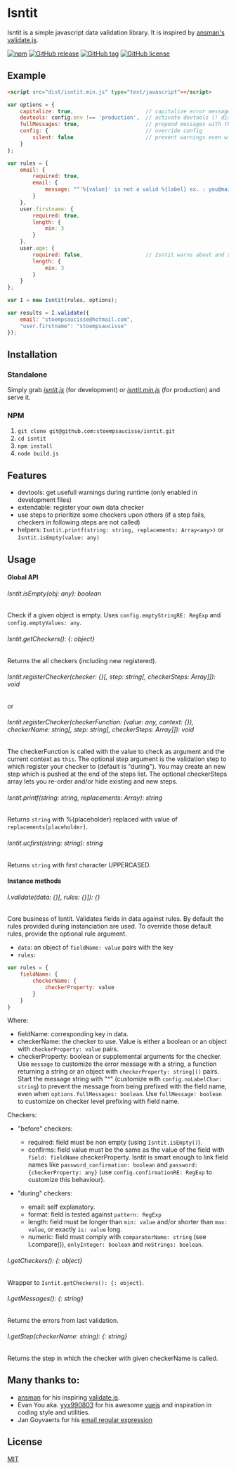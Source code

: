 Isntit
===

Isntit is a simple javascript data validation library. It is inspired by [ansman's validate.js](http://validatejs.org/).

[![npm](https://img.shields.io/npm/v/isntit.svg?style=flat-square)]() [![GitHub release](https://img.shields.io/github/release/stoempsaucisse/isntit.svg?style=flat-square)]() [![GitHub tag](https://img.shields.io/github/tag/stoempsaucisse/isntit.svg?style=flat-square)]() [![GitHub license](https://img.shields.io/badge/license-MIT-blue.svg?style=flat-square)](https://raw.githubusercontent.com/stoempsaucisse/isntit/master/LICENSE)

Example
---

```html
<script src="dist/isntit.min.js" type="text/javascript"></script>
```

```js
var options = {
    capitalize: true,                       // capitalize error messages
    devtools: config.env !== 'production',  // activate devtools (! disabled in production files)
    fullMessages: true,                     // prepend messages with the field name
    config: {                               // override config
        silent: false                       // prevent warnings even with devtools
    }
};

var rules = {
    email: {
        required: true,
        email: {
            message: "^'%{value}' is not a valid %{label} ex. : you@mail.com"
        }
    },
    user.firstname: {
        required: true,
        length: {
            min: 3
        }
    },
    user.age: {
        required: false,                    // Isntit warns about and skip a rule with false
        length: {
            min: 3
        }
    }
};

var I = new Isntit(rules, options);

var results = I.validate({
    email: "stoempsaucisse@hotmail.com",
    "user.firstname": "stoempsaucisse"
});

```

Installation
---
### Standalone
Simply grab [*isntit.js*](https://raw.githubusercontent.com/stoempsaucisse/isntit/master/dist/isntit.js) (for development) or [*isntit.min.js*](https://raw.githubusercontent.com/stoempsaucisse/isntit/master/dist/isntit.min.js) (for production) and serve it.

### NPM
1. `git clone git@github.com:stoempsaucisse/isntit.git`
2. `cd isntit`
3. `npm install`
4. `node build.js`

Features
---
* devtools: get usefull warnings during runtime (only enabled in development files)
* extendable: register your own data checker
* use steps to prioritize some checkers upon others (if a step fails, checkers in following steps are not called)
* helpers: `Isntit.printf(string: string, replacements: Array<any>)` or `Isntit.isEmpty(value: any)`

Usage
---

#### Global API

###### Isntit.isEmpty(obj: any): boolean
Check if a given object is empty. Uses `config.emptyStringRE: RegExp` and `config.emptyValues: any`.

###### Isntit.getCheckers(): {: object}
Returns the all checkers (including new registered).

###### Isntit.registerChecker(checker: {}[, step: string[, checkerSteps: Array<string>]]): void

or

###### Isntit.registerChecker(checkerFunction: (value: any, context: {}), checkerName: string[, step: string[, checkerSteps: Array<string>]]): void

The checkerFunction is called with the value to check as argument and the current context as `this`. The optional step argument is the validation step to which register your checker to (default is "during"). You may create an new step which is pushed at the end of the steps list. The optional checkerSteps array lets you re-order and/or hide existing and new steps.

###### Isntit.printf(string: string, replacements: Array<string>): string
Returns `string` with %{placeholder} replaced with value of `replacements[placeholder]`.

###### Isntit.ucfirst(string: string): string
Returns `string` with first character UPPERCASED.

#### Instance methods

###### I.validate(data: {}[, rules: {}]): {}
Core business of Isntit. Validates fields in data against rules. By default the rules provided during instanciation are used. To override those default rules, provide the optional rule argument.

* `data`: an object of `fieldName: value` pairs with the key
* `rules`:

```js
var rules = {
    fieldName: {
        checkerName: {
            checkerProperty: value
        }
    }
}
```

Where:

* fieldName: corresponding key in data.
* checkerName: the checker to use. Value is either a boolean or an object with `checkerProperty: value` pairs.
* checkerProperty: boolean or supplemental arguments for the checker. Use `message` to customize the error message with a string, a function returning a string or an object with `checkerProperty: string|()` pairs. Start the message string with "^" (customize with `config.noLabelChar: string`) to prevent the message from being prefixed with the field name, even when `options.fullMessages: boolean`. Use `fullMessage: boolean` to customize on checker level prefixing with field name.

Checkers:

* "before" checkers:
    * required: field must be non empty (using `Isntit.isEmpty()`).
    * confirms: field value must be the same as the value of the field with `field: fieldName` checkerProperty. Isntit is smart enough to link field names like `password_confirmation: boolean` and `password: {checkerProperty: any}` (use `config.confirmationRE: RegExp` to customize this behaviour).

* "during" checkers:
    * email: self explanatory.
    * format: field is tested against `pattern: RegExp`
    * length: field must be longer than `min: value` and/or shorter than `max: value`, or exactly `is: value` long.
    * numeric: field must comply with `comparatorName: string` (see I.compare()), `onlyInteger: boolean` and `noStrings: boolean`.

###### I.getCheckers(): {: object}
Wrapper to `Isntit.getCheckers(): {: object}`.

###### I.getMessages(): {: string}
Returns the errors from last validation.

###### I.getStep(checkerName: string): {: string}
Returns the step in which the checker with given checkerName is called.

Many thanks to:
---
* [ansman](https://github.com/ansman) for his inspiring [validate.js](http://validatejs.org/).
* Evan You aka. [yyx990803](https://github.com/vuejs) for his awesome [vuejs](http://vuejs.org) and inspiration in coding style and utilities.
* Jan Goyvaerts for his [email regular expression](http://www.regular-expressions.info/email.html)

License
---
[MIT](http://opensource.org/licenses/MIT)
